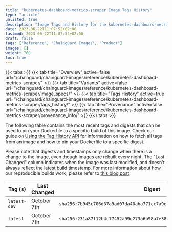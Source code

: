 ```yaml
---
title: "kubernetes-dashboard-metrics-scraper Image Tags History"
type: "article"
unlisted: true
description: "Image Tags and History for the kubernetes-dashboard-metrics-scraper Chainguard Image"
date: 2023-06-22T11:07:52+02:00
lastmod: 2023-06-22T11:07:52+02:00
draft: false
tags: ["Reference", "Chainguard Images", "Product"]
images: []
weight: 700
toc: true
---
```


{{< tabs >}}
{{< tab title="Overview" active=false url="/chainguard/chainguard-images/reference/kubernetes-dashboard-metrics-scraper/" >}}
{{< tab title="Variants" active=false url="/chainguard/chainguard-images/reference/kubernetes-dashboard-metrics-scraper/image_specs/" >}}
{{< tab title="Tags History" active=true url="/chainguard/chainguard-images/reference/kubernetes-dashboard-metrics-scraper/tags_history/" >}}
{{< tab title="Provenance" active=false url="/chainguard/chainguard-images/reference/kubernetes-dashboard-metrics-scraper/provenance_info/" >}}
{{</ tabs >}}

The following table contains the most recent tags and digests that can be used to pin your Dockerfile to a specific build of this image. Check our guide on [Using the Tag History API](/chainguard/chainguard-images/using-the-tag-history-api/) for information on how to fetch all tags from an image and how to pin your Dockerfile to a specific digest.

Please note that digests and timestamps only change when there is a change to the image, even though images are rebuilt every night. The "Last Changed" column indicates when the image was last modified, and doesn't always reflect the latest build timestamp. For more information about how our reproducible builds work, please refer to [this blog post](https://www.chainguard.dev/unchained/reproducing-chainguards-reproducible-image-builds).

| Tag (s)       | Last Changed | Digest                                                                    |
|---------------|--------------|---------------------------------------------------------------------------|
|  `latest-dev` | October 7th  | `sha256:7b945c706d37a9ad07da40aba771cc7a9e07fdda5a5f1fe78bce4b1d59c5aa2b` |
|  `latest`     | October 7th  | `sha256:231a87f12b4c77452a99d273a6b98a7e386a60be0ad05afbc2e9e8c51ee36c03` |

